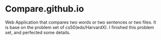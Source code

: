 # Compare.github.io
Web Application that compares two words or two sentences or two files.
It is base on the problem set of cs50(edx/HarvardX). 
I finished this problem set, and perfected some details.

